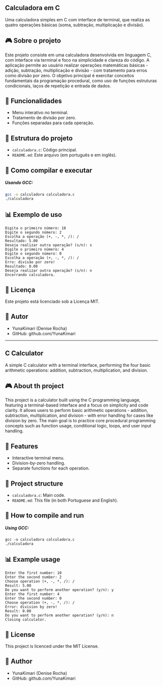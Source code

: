 ## Calculadora em C
Uma calculadora simples em C com interface de terminal, que realiza as quatro operações básicas (soma, subtração, multiplicação e divisão).

## 🎮 Sobre o projeto
Este projeto consiste em uma calculadora desenvolvida em linguagem C, com interface via terminal e foco na simplicidade e clareza do código. A aplicação permite ao usuário realizar operações matemáticas básicas - adição, subtração, multiplicação e divisão - com tratamento para erros como divisão por zero. O objetivo principal é exercitar conceitos fundamentais da programação procedural, como uso de funções estruturas condicionais, laços de repetição e entrada de dados.

## 🔧 Funcionalidades
- Menu interativo no terminal.
- Tratamento de divisão por zero.
- Funções separadas para cada operação.

## 📁 Estrutura do projeto
- `calculadora.c`: Código principal.
- `README.md`: Este arquivo (em português e em inglês).

## 🚀 Como compilar e executar
##### Usando GCC:
```bash
gcc -o calculadora calculadora.c
./calculadora
```

## 📊 Exemplo de uso
```
Digita o primeiro número: 10
Digite o segundo número: 2
Escolha a operação (+, -, *, /): /
Resultado: 5.00
Deseja realizar outra operação? (s/n): s
Digite o primeiro número: 4
Digite o segundo número: 0
Escolha a operação (+, -, *, /): /
Erro: divisão por zero!
Resultado: 0.00
Deseja realizar outra operação? (s/n): n
Encerrando calculadora.
```

## 📄 Licença
Este projeto está licenciado sob a Licença MIT.

## 👤 Autor
- YunaKimari (Denise Rocha)
- GitHub: github.com/YunaKimari

---

## C Calculator
A simple C calculator with a terminal interface, performing the four basic arithmetic operations: addition, subtraction, multiplication, and division.

## 🎮 About th project
This project is a calculator built using the C programming language, featuring a terminal-based interface and a focus on simplicity and code clarity. It allows users to perform basic arithmetic operations - addition, subtraction, multiplication, and division - with error handling for cases like division by zero. The main goal is to practice core procedural programming concepts such as function usage, conditional logic, loops, and user input handling.

## 🔧 Features
- Interactive terminal menu.
- Division-by-zero handling.
- Separate functions for each operation.

## 📁 Project structure
- `calculadora.c`: Main code.
- `README.md`: This file (in both Portuguese and English).

## 🚀 How to compile and run
##### Using GCC:
```bach
gcc -o calculadora calculadora.c
./calculadora
```

## 📊 Example usage
```
Enter the first number: 10
Enter the second number: 2
Choose operation (+, -, *, /): /
Result: 5.00
Do you want to perform another operation? (y/n): y
Enter the first number: 4
Enter the second number: 0
Choose operation (+, -, *, /): /
Error: division by zero!
Result: 0.00
Do you want to perform another operation? (y/n): n
Closing calculator.
```

## 📄 License
This project is licenced under the MIT License.

## 👤 Author
- YunaKimari (Denise Rocha)
- GitHub: github.com/YunaKimari
